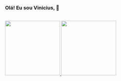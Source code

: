 ###  Olá! Eu sou Vinicius, 👋

<br/>

<div>
  <a href="https://github.com/augvinicius">
  <img height= "180em" src="https://github-readme-stats.vercel.app/api?username=augvinicius&show_icons=true&theme=onedark&count_private=true" /> 
  <img widht= "430px" height="180em"  src="https://github-readme-stats.vercel.app/api/top-langs/?username=augvinicius&layout=compact&theme=onedark" />
</div>
